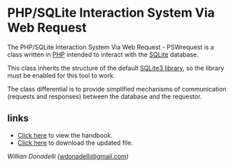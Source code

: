 # PHP/SQLite Interaction System Via Web Request

The PHP/SQLite Interaction System Via Web Request - PSWrequest is a class written in [PHP](https://www.php.net/) intended to interact with the [SQLite](https://www.sqlite.org/) database.

This class inherits the structure of the default [SQLite3 library](https://www.php.net/manual/pt_BR/book.sqlite3.php), so the library must be enabled for this tool to work.

The class differential is to provide simplified mechanisms of communication (requests and responses) between the database and the requestor.

## links

- [Click here](https://wdonadelli.github.io/PSWrequest/) to view the handbook.
- [Click here](https://wdonadelli.github.io/PSWrequest/PSWrequest.php) to download the updated file.

_Willian Donadelli_ ([wdonadelli@gmail.com](wdonadelli@gmail.com))
